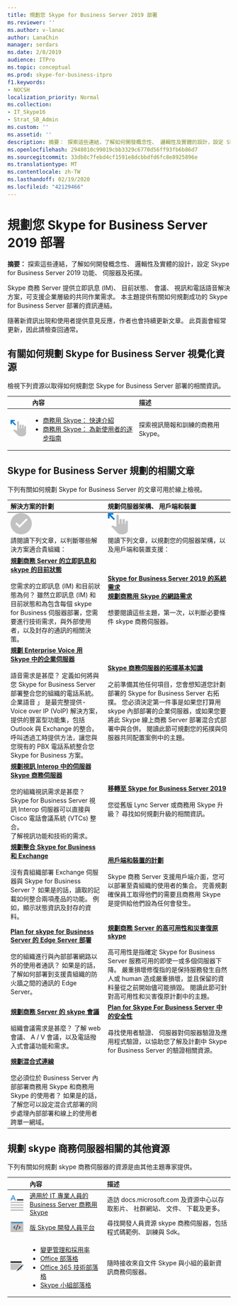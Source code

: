 ```yaml
---
title: 規劃您 Skype for Business Server 2019 部署
ms.reviewer: ''
ms.author: v-lanac
author: LanaChin
manager: serdars
ms.date: 2/8/2019
audience: ITPro
ms.topic: conceptual
ms.prod: skype-for-business-itpro
f1.keywords:
- NOCSH
localization_priority: Normal
ms.collection:
- IT_Skype16
- Strat_SB_Admin
ms.custom: ''
ms.assetid: ''
description: 摘要： 探索這些連結，了解如何開發概念性、 邏輯性及實體的設計，設定 Skype for Business Server 2019 功能、 伺服器及拓撲。
ms.openlocfilehash: 2948010c99019cbb3329c6770d56ff93fb6b86d7
ms.sourcegitcommit: 33db8c7febd4cf1591e8dcbbdfd6fc8e8925896e
ms.translationtype: MT
ms.contentlocale: zh-TW
ms.lasthandoff: 02/19/2020
ms.locfileid: "42129466"
---
```

# <a name="plan-for-your-skype-for-business-server-2019-deployment"></a>規劃您 Skype for Business Server 2019 部署
 
**摘要：** 探索這些連結，了解如何開發概念性、 邏輯性及實體的設計，設定 Skype for Business Server 2019 功能、 伺服器及拓撲。
  
Skype 商務 Server 提供立即訊息 (IM)、 目前狀態、 會議、 視訊和電話語音解決方案，可支援企業層級的共同作業需求。 本主題提供有關如何規劃成功的 Skype for Business Server 部署的資訊連結。 
  
隨著新資訊出現和使用者提供意見反應，作者也會持續更新文章。 此頁面會經常更新，因此請檢查回通常。
## <a name="visual-resources-about-how-to-plan-for-skype-for-business-server"></a>有關如何規劃 Skype for Business Server 視覺化資源

檢視下列資源以取得如何規劃您 Skype for Business Server 部署的相關資訊。
  
||內容|描述|
|:--- |:--- |:--- |
|![影片的圖示](../media/get_started.png)|<UL><LI>[商務用 Skype： 快速介紹](https://www.youtube.com/watch?v=PRJqMuwW5yc&amp;feature=youtu.be) </li><li>  [商務用 Skype： 為新使用者的逐步指南](https://www.youtube.com/watch?v=7_c4zVJ739M&amp;feature=youtu.be)</li></ul>   |探索視訊簡報和訓練的商務用 Skype。    |
   
## <a name="articles-about-planning-for-skype-for-business-server"></a>Skype for Business Server 規劃的相關文章

下列有關如何規劃 Skype for Business Server 的文章可用於線上檢視。 
  
|解決方案的計劃|規劃伺服器架構、 用戶端和裝置|
|:-----|:-----|
|![解決方案內容圖示](../media/success.png) <br>  請閱讀下列文章，以判斷哪些解決方案適合貴組織：    |![伺服器架構內容的圖示](../media/get_started.png)  <br> 閱讀下列文章，以規劃您的伺服器架構，以及用戶端和裝置支援：    |
|**[規劃商務 Server 的立即訊息和 skype 的目前狀態](../../SfbServer/plan-your-deployment/instant-messaging-and-presence.md)**<br/><br/> 您需求的立即訊息 (IM) 和目前狀態為何？ 雖然立即訊息 (IM) 和目前狀態和為包含每個 skype for Business 伺服器部署，您需要進行技術需求，與外部使用者，以及封存的通訊的相關決策。 <br/> | **[Skype for Business Server 2019 的系統需求](system-requirements.md)**  <br/> **[規劃商務用 Skype 的網路需求](../../SfbServer/plan-your-deployment/network-requirements/network-requirements.md)**<br/> <br/>  想要閱讀這些主題，第一次，以判斷必要條件 skype 商務伺服器。    |
|**[規劃 Enterprise Voice 用 Skype 中的企業伺服器](../../SfbServer/plan-your-deployment/enterprise-voice-solution/enterprise-voice.md)** <br/><br/>語音需求是甚麼？ 定義如何將與您 Skype for Business Server 部署整合您的組織的電話系統。 <br/> 企業語音 」 是最完整提供-Voice over IP (VoIP) 解決方案，提供的豐富型功能集，包括 Outlook 與 Exchange 的整合。<br/>呼叫透過工時提供方法，讓您與您現有的 PBX 電話系統整合您 Skype for Business 方案。   |**[Skype 商務伺服器的拓撲基本知識](../../SfbServer/plan-your-deployment/topology-basics/topology-basics.md)** <br/><br/>之前準備其他任何項目，您會想知道您計劃部署的 Skype for Business Server 右拓撲。 您必須決定第一件事是如果您打算用 skype 內部部署的企業伺服器，或如果您要將此 Skype 線上商務 Server 部署混合式部署中與合併。 閱讀此節可規劃您的拓撲與伺服器共同配置案例中的主題。   |
|**[規劃視訊 Interop 中的伺服器 Skype 商務伺服器](../../SfbServer/plan-your-deployment/video-interop-server.md)** <br/><br/>您的組織視訊需求是甚麼？ Skype for Business Server 視訊 Interop 伺服器可以直接與 Cisco 電話會議系統 (VTCs) 整合。 <br/>了解視訊功能和技術的需求。   |**[移轉至 Skype for Business Server 2019](../migration/migration-to-skype-for-business-server-2019.md)** <br/> <br/>您從舊版 Lync Server 或商務用 Skype 升級？ 尋找如何規劃升級的相關資訊。   |
|**[規劃整合 Skype for Business 和 Exchange](../../SfbServer/plan-your-deployment/integrate-with-exchange/integrate-with-exchange.md)** <br/><br/>沒有貴組織部署 Exchange 伺服器與 Skype for Business Server？ 如果是的話，讀取的記載如何整合兩項產品的功能。 例如，顯示狀態資訊及封存的資料。   |**[用戶端和裝置的計劃](../../SfbServer/plan-your-deployment/clients-and-devices/clients-and-devices.md)** <br/><br/>Skype 商務 Server 支援用戶端介面，您可以部署至貴組織的使用者的集合。 完善規劃確保員工取得他們的需要且商務用 Skype 是提供給他們設為任何會發生。   |
|**[ Plan for skype for Business Server 的 Edge Server 部署](../../SfbServer/plan-your-deployment/edge-server-deployments/edge-server-deployments.md)** <br/><br/> 您的組織進行與內部部署網路以外的使用者通訊？ 如果是的話，了解如何部署到支援貴組織的防火牆之間的通訊的 Edge Server。   |**[規劃商務 Server 的高可用性和災害復原 skype](../../SfbServer/plan-your-deployment/high-availability-and-disaster-recovery/high-availability-and-disaster-recovery.md)** <br/><br/>高可用性是指確定 Skype for Business Server 服務可用的即使一或多個伺服器下降。 嚴重損壞修復指的是保持服務發生自然人或 human 造成嚴重損壞，並且保留的資料量從之前開始儘可能損毀。 閱讀此節可針對高可用性和災害復原計劃中的主題。   |
|**[規劃商務 Server 的 skype 會議](../../SfbServer/plan-your-deployment/conferencing/conferencing.md)** <br/><br/> 組織會議需求是甚麼？ 了解 web 會議、 A / V 會議，以及電話撥入式會議功能和需求。   |**[ Plan for Skype For Business Server 中的安全性](../../SfbServer/plan-your-deployment/security/security.md)** <br/><br/>尋找使用者驗證、 伺服器對伺服器驗證及應用程式驗證，以協助您了解及計劃中 Skype for Business Server 的驗證相關資源。   |
|**[規劃混合式連線](../../SfbHybrid/hybrid/plan-hybrid-connectivity.md?toc=/SkypeForBusiness/sfbhybridtoc/toc.json)**  <br/><br/>您必須位於 Business Server 內部部署商務用 Skype 和商務用 Skype 的使用者？ 如果是的話，了解您可以設定混合式部署的同步處理內部部署和線上的使用者跨單一網域。   
   
## <a name="additional-resources-about-planning-for-skype-for-business-server"></a>規劃 skype 商務伺服器相關的其他資源

下列有關如何規劃 skype 商務伺服器的資源是由其他主題專家提供。 
  
|&nbsp;&nbsp;&nbsp;|內容|描述|
|:--- |:--- |:--- |
|![DMC 圖示](../media/paragraph_writing.png)| [適用於 IT 專業人員的 Business Server 商務用 Skype](https://go.microsoft.com/fwlink/p/?LinkId=527960)   |造訪 docs.microsoft.com 及資源中心以存取影片、 社群網站、 文件、 下載及更多。    |
|![開發人員內容的圖示](../media/developer.png)|[版 Skype 開發人員平台](https://go.microsoft.com/fwlink/?LinkId=619775)   | 尋找開發人員資源 skype 商務伺服器，包括程式碼範例、 訓練與 Sdk。    |
|![新聞、 部落格等等的圖示](../media/blog_site.png) | <UL><LI>[變更管理和採用率](https://go.microsoft.com/fwlink/p/?LinkId=532796) </LI><LI>   [Office 部落格](https://go.microsoft.com/fwlink/p/?LinkId=528899) </li><li>[Office 365 技術部落格](https://go.microsoft.com/fwlink/p/?LinkId=532798.aspx) </li><li>  [Skype 小組部落格](https://go.microsoft.com/fwlink/p/?LinkId=532818) </li></ul>  |隨時接收來自文件 Skype 與小組的最新資訊商務伺服器。    |
